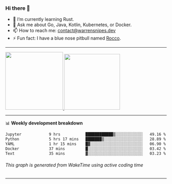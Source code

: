 ### Hi there 👋

- 🌱 I’m currently learning Rust.
- 💬 Ask me about Go, Java, Kotlin, Kubernetes, or Docker.
- 📫 How to reach me: contact@warrensnipes.dev
- ⚡ Fun fact: I have a blue nose pitbull named [Rocco](https://i.imgur.com/iLsSCKu.jpg).

-------


<a href="https://github.com/LockedThread/LockedThread">
  <img height="180em" src="https://github-readme-stats.vercel.app/api?username=LockedThread&theme=transparent&bg_color=00000000&show_icons=true&count_private=true" />
  <img height="174em" src="https://github-readme-stats.vercel.app/api/top-langs?username=LockedThread&theme=transparent&layout=compact&hide_progress=true&bg_color=00000000" />
  </a>

-------

📊 **Weekly development breakdown**
<!--START_SECTION:waka-->

```txt
Jupyter            9 hrs           ████████████▒░░░░░░░░░░░░   49.16 %
Python             5 hrs 17 mins   ███████▒░░░░░░░░░░░░░░░░░   28.89 %
YAML               1 hr 15 mins    █▓░░░░░░░░░░░░░░░░░░░░░░░   06.90 %
Docker             37 mins         █░░░░░░░░░░░░░░░░░░░░░░░░   03.42 %
Text               35 mins         ▓░░░░░░░░░░░░░░░░░░░░░░░░   03.23 %
```

<!--END_SECTION:waka-->
###### *This graph is generated from WakeTime using active coding time*
-------
